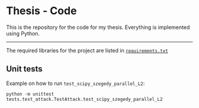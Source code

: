 # Thesis - Code

This is the repository for the code for my thesis.
Everything is implemented using Python.

--------------------------------------------------------------------------------

The required libraries for the project are listed in [`requirements.txt`](/requirements.txt)


## Unit tests

Example on how to run `test_scipy_szegedy_parallel_L2`:

```
python -m unittest tests.test_attack.TestAttack.test_scipy_szegedy_parallel_L2
```